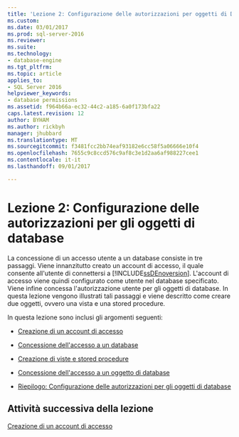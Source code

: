 ```yaml
---
title: 'Lezione 2: Configurazione delle autorizzazioni per oggetti di Database | Documenti Microsoft'
ms.custom: 
ms.date: 03/01/2017
ms.prod: sql-server-2016
ms.reviewer: 
ms.suite: 
ms.technology:
- database-engine
ms.tgt_pltfrm: 
ms.topic: article
applies_to:
- SQL Server 2016
helpviewer_keywords:
- database permissions
ms.assetid: f964b66a-ec32-44c2-a185-6a0f173bfa22
caps.latest.revision: 12
author: BYHAM
ms.author: rickbyh
manager: jhubbard
ms.translationtype: MT
ms.sourcegitcommit: f3481fcc2bb74eaf93182e6cc58f5a06666e10f4
ms.openlocfilehash: 7655c9c8ccd576c9af8c3e1d2aa6af988227cee1
ms.contentlocale: it-it
ms.lasthandoff: 09/01/2017

---
```

# <a name="lesson-2-configuring-permissions-on-database-objects"></a>Lezione 2: Configurazione delle autorizzazioni per gli oggetti di database
La concessione di un accesso utente a un database consiste in tre passaggi. Viene innanzitutto creato un account di accesso, il quale consente all'utente di connettersi a [!INCLUDE[ssDEnoversion](../includes/ssdenoversion-md.md)]. L'account di accesso viene quindi configurato come utente nel database specificato. Viene infine concessa l'autorizzazione utente per gli oggetti di database. In questa lezione vengono illustrati tali passaggi e viene descritto come creare due oggetti, ovvero una vista e una stored procedure.  
  
In questa lezione sono inclusi gli argomenti seguenti:  
  
-   [Creazione di un account di accesso](../t-sql/lesson-2-1-creating-a-login.md)  
  
-   [Concessione dell'accesso a un database](../t-sql/lesson-2-2-granting-access-to-a-database.md)  
  
-   [Creazione di viste e stored procedure](../t-sql/lesson-2-3-creating-views-and-stored-procedures.md)  
  
-   [Concessione dell'accesso a un oggetto di database](../t-sql/lesson-2-4-granting-access-to-a-database-object.md)  
  
-   [Riepilogo: Configurazione delle autorizzazioni per gli oggetti di database](../t-sql/lesson-2-5-summary-configuring-permissions-on-database-objects.md)  
  
## <a name="next-task-in-lesson"></a>Attività successiva della lezione  
[Creazione di un account di accesso](../t-sql/lesson-2-1-creating-a-login.md)  
  
  
  

